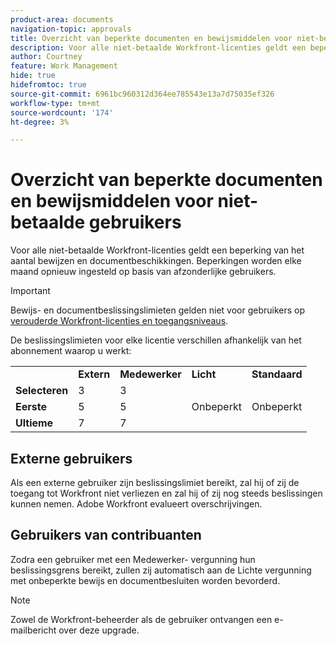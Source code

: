 ```yaml
---
product-area: documents
navigation-topic: approvals
title: Overzicht van beperkte documenten en bewijsmiddelen voor niet-betaalde gebruikers 
description: Voor alle niet-betaalde Workfront-licenties geldt een beperking van het aantal bewijzen en documentbeschikkingen. Beperkingen worden elke maand opnieuw ingesteld op basis van afzonderlijke gebruikers.
author: Courtney
feature: Work Management
hide: true
hidefromtoc: true
source-git-commit: 6961bc960312d364ee785543e13a7d75035ef326
workflow-type: tm+mt
source-wordcount: '174'
ht-degree: 3%

---
```



# Overzicht van beperkte documenten en bewijsmiddelen voor niet-betaalde gebruikers

Voor alle niet-betaalde Workfront-licenties geldt een beperking van het aantal bewijzen en documentbeschikkingen. Beperkingen worden elke maand opnieuw ingesteld op basis van afzonderlijke gebruikers.

>[!IMPORTANT]
>
>Bewijs- en documentbeslissingslimieten gelden niet voor gebruikers op [verouderde Workfront-licenties en toegangsniveaus](/help/quicksilver/administration-and-setup/add-users/access-levels-and-object-permissions/wf-licenses.md).

De beslissingslimieten voor elke licentie verschillen afhankelijk van het abonnement waarop u werkt:

<table>
  <tr>
   <td> 
   </td>
   <td><strong>Extern</strong> 
   </td>
   <td><strong>Medewerker</strong> 
   </td>
   <td><strong>Licht</strong> 
   </td>
   <td><strong>Standaard</strong> 
   </td>
  </tr>
  <tr>
   <td><strong>Selecteren</strong> 
   </td>
   <td>3 
   </td>
   <td>3 
   </td>
   <td rowspan="3" >Onbeperkt 
   </td>
   <td rowspan="3" >Onbeperkt 
   </td>
  </tr>
  <tr>
   <td><strong>Eerste</strong> 
   </td>
   <td>5 
   </td>
   <td>5 
   </td>
  </tr>
  <tr>
   <td><strong>Ultieme</strong> 
   </td>
   <td>7 
   </td>
   <td>7 
   </td>
  </tr>
</table>

## Externe gebruikers

Als een externe gebruiker zijn beslissingslimiet bereikt, zal hij of zij de toegang tot Workfront niet verliezen en zal hij of zij nog steeds beslissingen kunnen nemen. Adobe Workfront evalueert overschrijvingen.

## Gebruikers van contribuanten

Zodra een gebruiker met een Medewerker- vergunning hun beslissingsgrens bereikt, zullen zij automatisch aan de Lichte vergunning met onbeperkte bewijs en documentbesluiten worden bevorderd. <!-- For more information about the Light license, see the [Light access level](/help/quicksilver/administration-and-setup/add-users/how-access-levels-work/access-level-overview.md) section in the [Access levels overview](/help/quicksilver/administration-and-setup/add-users/how-access-levels-work/access-level-overview.md) article.-->

>[!NOTE]
>
>Zowel de Workfront-beheerder als de gebruiker ontvangen een e-mailbericht over deze upgrade.

<!-- 
## View the number of decisions for a user

You can view the number of decisions for a user in the Users area of Workfront. For more information, see [View the number of decisions for all users](/help/quicksilver/review-and-approve-work/tips-tricks-troubleshooting-approvals/view-number-of-decisions-for-users.md). -->
